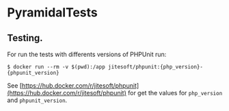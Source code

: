
# PyramidalTests

## Testing.

For run the tests with differents versions of PHPUnit run:

    $ docker run --rm -v $(pwd):/app jitesoft/phpunit:{php_version}-{phpunit_version}

See [https://hub.docker.com/r/jitesoft/phpunit](https://hub.docker.com/r/jitesoft/phpunit) for get the values for `php_version` and `phpunit_version`.